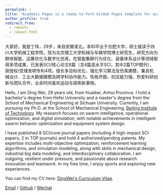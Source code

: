```yaml
---
permalink: /
title: "Academic Pages is a ready-to-fork GitHub Pages template for academic personal websites"
author_profile: true
redirect_from: 
  - /about/
  - /about.html
---
```


大家好，我是丁伟，29岁，来自安徽淮北。本科毕业于合肥大学，硕士就读于四川大学机械工程学院，现为北京理工大学机械与车辆学院博士研究生，研究方向为群体智能、运筹优化与数字化仿真，在智能集群行为优化、装备体系设计等领域取得多项成果，已发表SCI/核心论文8篇（含4篇高水平SCI，其中2篇TOP期刊），获授权/受理发明专利4项。擅长多目标优化、强化学习算法及仿真建模，兼具机械设计、工业大数据建模及跨学科协作能力。性格开朗，抗压能力强，热爱科研创新与团队合作，业余时间喜欢运动与探索新事物。

Hello, I am Ding Wei, 29 years old, from Huaibei, Anhui Province. I hold a bachelor's degree from Hefei University and a master's degree from the School of Mechanical Engineering at Sichuan University. Currently, I am pursuing my Ph.D. at the School of Mechanical Engineering, [Beijing Institute of Technology](https://www.bit.edu.cn/). My research focuses on swarm intelligence, operational optimization, and digital simulation, with notable achievements in intelligent swarm behavior optimization and equipment system design.

I have published 8 SCI/core journal papers (including 4 high-impact SCI papers, 2 in TOP journals) and hold 4 authorized/pending patents. My expertise includes multi-objective optimization, reinforcement learning algorithms, and simulation modeling, along with skills in mechanical design, industrial big data modeling, and interdisciplinary collaboration. I am outgoing, resilient under pressure, and passionate about research innovation and teamwork. In my free time, I enjoy sports and exploring new experiences.

You can find my CV here: [DingWei's Curriculum Vitae](../assets/Curriculum_Vitae.pdf).

[Email](mailto:dingwei1995@qq.com) / [Github](https://github.com/1011DINGWEI) / [Wechat](../images/wechat.jpg)
